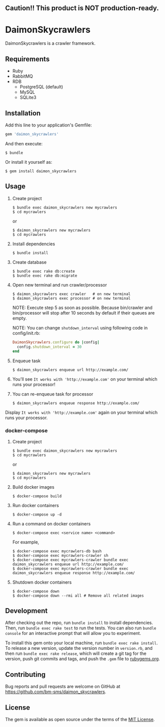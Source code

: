## Caution!! This product is NOT production-ready.

# DaimonSkycrawlers

DaimonSkycrawlers is a crawler framework.

## Requirements

- Ruby
- RabbitMQ
- RDB
  - PostgreSQL (default)
  - MySQL
  - SQLite3

## Installation

Add this line to your application's Gemfile:

```ruby
gem 'daimon_skycrawlers'
```

And then execute:

    $ bundle

Or install it yourself as:

    $ gem install daimon_skycrawlers

## Usage

1. Create project

    ```
    $ bundle exec daimon_skycrawlers new mycrawlers
    $ cd mycrawlers
    ```
    or
    ```
    $ daimon_skycrawlers new mycrawlers
    $ cd mycrawlers
    ```

2. Install dependencies

    ```
    $ bundle install
    ```

3. Create database

    ```
    $ bundle exec rake db:create
    $ bundle exec rake db:migrate
    ```

4. Open new terminal and run crawler/processor

    ```
    $ daimon_skycrawlers exec crawler   # on new terminal
    $ daimon_skycrawlers exec processor # on new terminal
    ```

    NOTE: Execute step 5 as soon as possible. Because bin/crawler and
    bin/processor will stop after 10 seconds by default if their
    queues are empty.

    NOTE: You can change `shutdown_interval` using following code in config/init.rb:

    ```ruby
    DaimonSkycrawlers.configure do |config|
      config.shutdown_interval = 30
    end
    ```

5. Enqueue task

    ```
    $ daimon_skycrawlers enqueue url http://example.com/
    ```

6. You'll see `It works with 'http://example.com'` on your terminal which runs your processor!
7. You can re-enqueue task for processor

    ```
    $ daimon_skycrawlers enqueue response http://example.com/
    ```

Display `It works with 'http://example.com'` again on your terminal which runs your processor.

### docker-compose

1. Create project

    ```
    $ bundle exec daimon_skycrawlers new mycrawlers
    $ cd mycrawlers
    ```
    or
    ```
    $ daimon_skycrawlers new mycrawlers
    $ cd mycrawlers
    ```

2. Build docker images

    ```
    $ docker-compose build
    ```

3. Run docker containers

    ```
    $ docker-compose up -d
    ```

4. Run a command on docker containers

    ```
    $ docker-compose exec <service name> <command>
    ```

    For example,

    ```
    $ docker-compose exec mycrawlers-db bash
    $ docker-compose exec mycrawlers-crawler sh
    $ docker-compose exec mycrawlers-crawler bundle exec daimon_skycrawlers enqueue url http://example.com/
    $ docker-compose exec mycrawlers-crawler bundle exec daimon_skycrawlers enqueue response http://example.com/
    ```

5. Shutdown docker containers

    ```
    $ docker-compose down
    $ docker-compose down --rmi all # Remove all related images
    ```


## Development

After checking out the repo, run `bundle install` to install dependencies. Then, run `bundle exec rake test` to run the tests. You can also run `bundle console` for an interactive prompt that will allow you to experiment.

To install this gem onto your local machine, run `bundle exec rake install`. To release a new version, update the version number in `version.rb`, and then run `bundle exec rake release`, which will create a git tag for the version, push git commits and tags, and push the `.gem` file to [rubygems.org](https://rubygems.org).

## Contributing

Bug reports and pull requests are welcome on GitHub at https://github.com/bm-sms/daimon_skycrawlers.


## License

The gem is available as open source under the terms of the [MIT License](http://opensource.org/licenses/MIT).

